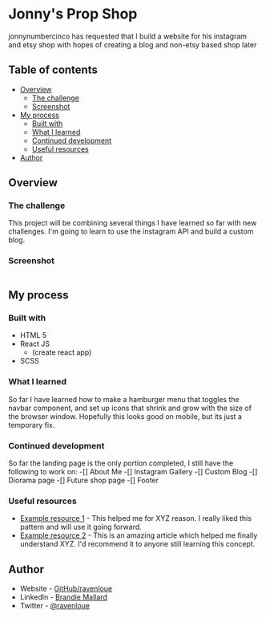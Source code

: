 # Jonny's Prop Shop

jonnynumbercinco has requested that I build a website for his instagram and etsy shop with hopes of creating a blog and non-etsy based shop later

## Table of contents

- [Overview](#overview)
  - [The challenge](#the-challenge)
  - [Screenshot](#screenshot)
- [My process](#my-process)
  - [Built with](#built-with)
  - [What I learned](#what-i-learned)
  - [Continued development](#continued-development)
  - [Useful resources](#useful-resources)
- [Author](#author)


## Overview

### The challenge

This project will be combining several things I have learned so far with new challenges. I'm going to learn to use the instagram API and build a custom blog.

### Screenshot

![]()


## My process

### Built with

- HTML 5
- React JS 
  - (create react app)
- SCSS

### What I learned

So far I have learned how to make a hamburger menu that toggles the navbar component, and set up icons that shrink and grow with the size of the browser window. Hopefully this looks good on mobile, but its just a temporary fix. 

### Continued development

So far the landing page is the only portion completed, I still have the following to work on:
-[] About Me
-[] Instagram Gallery
-[] Custom Blog
-[] Diorama page
-[] Future shop page
-[] Footer

### Useful resources

- [Example resource 1](https://www.example.com) - This helped me for XYZ reason. I really liked this pattern and will use it going forward.
- [Example resource 2](https://www.example.com) - This is an amazing article which helped me finally understand XYZ. I'd recommend it to anyone still learning this concept.


## Author

- Website - [GitHub/ravenloue](https://github.com/ravenloue)
- LinkedIn - [Brandie Mallard](https://www.linkedin.com/in/brandie-mallard-0554aa219/)
- Twitter - [@ravenloue](https://www.twitter.com/ravenloue)